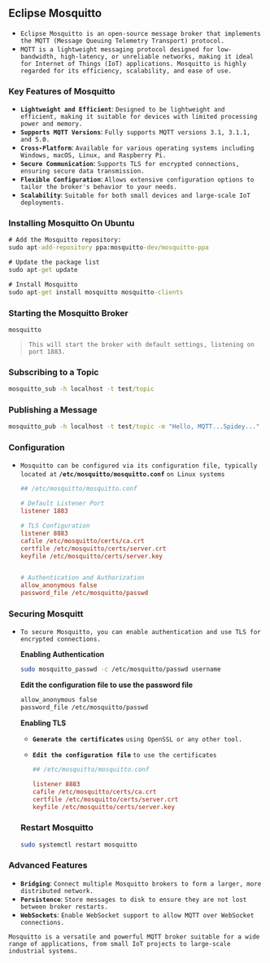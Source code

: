 ## Eclipse Mosquitto

- `Eclipse Mosquitto is an open-source message broker that implements the MQTT (Message Queuing Telemetry Transport) protocol.`
-  `MQTT is a lightweight messaging protocol designed for low-bandwidth, high-latency, or unreliable networks, making it ideal for Internet of Things (IoT) applications. Mosquitto is highly regarded for its efficiency, scalability, and ease of use.`



### Key Features of Mosquitto

- **`Lightweight and Efficient`**: `Designed to be lightweight and efficient, making it suitable for devices with limited processing power and memory.`
-  **`Supports MQTT Versions`**: `Fully supports MQTT versions 3.1, 3.1.1, and 5.0.`
-  **`Cross-Platform`**: `Available for various operating systems including Windows, macOS, Linux, and Raspberry Pi.`
-  **`Secure Communication`**: `Supports TLS for encrypted connections, ensuring secure data transmission.`
-  **`Flexible Configuration`**: `Allows extensive configuration options to tailor the broker's behavior to your needs.`
- **`Scalability`**: `Suitable for both small devices and large-scale IoT deployments.`



### Installing Mosquitto On Ubuntu

```cmd
# Add the Mosquitto repository:
sudo apt-add-repository ppa:mosquitto-dev/mosquitto-ppa

# Update the package list
sudo apt-get update

# Install Mosquitto
sudo apt-get install mosquitto mosquitto-clients
```



### Starting the Mosquitto Broker

```cmd
mosquitto
```

> `This will start the broker with default settings, listening on port 1883.`



### Subscribing to a Topic

```cmd
mosquitto_sub -h localhost -t test/topic
```



### Publishing a Message

```cmd
mosquitto_pub -h localhost -t test/topic -m "Hello, MQTT...Spidey..."
```



### Configuration

- `Mosquitto can be configured via its configuration file, typically located at` **`/etc/mosquitto/mosquitto.conf`** `on Linux systems`

  ```ini
  ## /etc/mosquitto/mosquitto.conf
  
  # Default Listener Port
  listener 1883
  
  # TLS Configuration
  listener 8883
  cafile /etc/mosquitto/certs/ca.crt
  certfile /etc/mosquitto/certs/server.crt
  keyfile /etc/mosquitto/certs/server.key
  
  
  # Authentication and Authorization
  allow_anonymous false
  password_file /etc/mosquitto/passwd
  
  ```

  

### Securing Mosquitt

- `To secure Mosquitto, you can enable authentication and use TLS for encrypted connections.`

   **Enabling Authentication**

  ```bash
  sudo mosquitto_passwd -c /etc/mosquitto/passwd username
  ```

  **Edit the configuration file to use the password file**

  ```bash
  allow_anonymous false
  password_file /etc/mosquitto/passwd
  ```

  **Enabling TLS**

  - **`Generate the certificates`** `using OpenSSL or any other tool.`

  - **`Edit the configuration file`** `to use the certificates`

    ```ini
    ## /etc/mosquitto/mosquitto.conf
    
    listener 8883
    cafile /etc/mosquitto/certs/ca.crt
    certfile /etc/mosquitto/certs/server.crt
    keyfile /etc/mosquitto/certs/server.key
    ```

  

  ### Restart Mosquitto

  ```bash
  sudo systemctl restart mosquitto
  ```

  


### Advanced Features

- **`Bridging`**: `Connect multiple Mosquitto brokers to form a larger, more distributed network.`
- **`Persistence`**: `Store messages to disk to ensure they are not lost between broker restarts.`
- **`WebSockets`**: `Enable WebSocket support to allow MQTT over WebSocket connections.`

`Mosquitto is a versatile and powerful MQTT broker suitable for a wide range of applications, from small IoT projects to large-scale industrial systems. `

 

